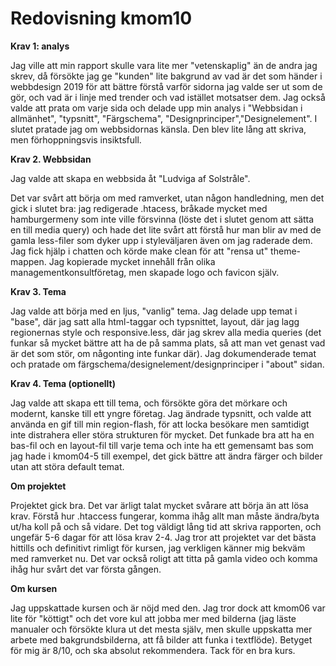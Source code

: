 ---
---
Redovisning kmom10
=========================


**Krav 1: analys**

Jag ville att min rapport skulle vara lite mer "vetenskaplig" än de
andra jag skrev, då försökte jag ge "kunden" lite bakgrund av vad är
det som händer i webbdesign 2019 för att bättre förstå varför sidorna jag valde ser ut som de gör, och vad är i linje med trender och vad istället motsatser dem. Jag också valde att prata om varje sida och delade upp min analys i "Webbsidan i allmänhet", "typsnitt", "Färgschema", "Designprinciper","Designelement". I slutet pratade jag om webbsidornas känsla. Den blev lite lång att skriva, men förhoppningsvis insiktsfull.

**Krav 2. Webbsidan**

Jag valde att skapa en webbsida åt "Ludviga af Solstråle".

Det var svårt att börja om med ramverket, utan någon handledning, men det gick i slutet bra: jag redigerade .htacess, bråkade mycket med hamburgermeny som inte ville försvinna (löste det i slutet genom att sätta en till media query) och hade det lite svårt att förstå hur man
blir av med de gamla less-filer som dyker upp i styleväljaren även om jag raderade dem. Jag fick hjälp i chatten och körde make clean för att "rensa ut" theme-mappen.
Jag kopierade mycket innehåll från olika managementkonsultföretag, men
skapade logo och favicon själv.

**Krav 3. Tema**

Jag valde att börja med en ljus, "vanlig" tema. Jag delade upp temat i "base", där jag satt alla html-taggar och typsnittet, layout, där jag lagg regionernas style och responsive.less, där jag skrev alla
media queries (det funkar så mycket bättre att ha de på samma plats, så att man vet genast vad är det som stör, om någonting inte funkar där). Jag dokumenderade temat och pratade om färgschema/designelement/designprinciper i "about" sidan.

**Krav 4. Tema (optionellt)**

Jag valde att skapa ett till tema, och försökte göra det mörkare och modernt, kanske till ett yngre företag. Jag ändrade typsnitt, och valde att använda en gif till min region-flash, för att locka besökare men samtidigt inte distrahera eller störa strukturen för mycket. Det funkade bra att ha en bas-fil och en layout-fil till varje tema och inte ha ett gemensamt bas som jag hade i kmom04-5 till exempel, det gick bättre att ändra färger och bilder utan att störa default temat.


**Om projektet**

Projektet gick bra. Det var ärligt talat mycket svårare att börja än att lösa krav. Förstå hur .htaccess fungerar, komma ihåg allt man måste ändra/byta ut/ha koll på och så vidare. Det tog väldigt lång tid att skriva rapporten, och ungefär 5-6 dagar för att lösa krav 2-4.
Jag tror att projektet var det bästa hittills och definitivt rimligt för kursen, jag verkligen känner mig bekväm med ramverket nu. Det var
också roligt att titta på gamla video och komma ihåg hur svårt det var
första gången.

**Om kursen**

Jag uppskattade kursen och är nöjd med den. Jag tror dock att kmom06 var lite för "köttigt" och det vore kul att jobba mer med bilderna
(jag läste manualer och försökte klura ut det mesta själv, men skulle uppskatta mer arbete med bakgrundsbilderna, att få bilder att funka i textflöde). Betyget för mig är 8/10, och ska absolut rekommendera. Tack för en bra kurs.
